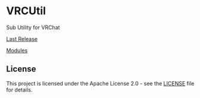 # VRCUtil
Sub Utility for VRChat

[Last Release](releases/latest)

[Modules](https://booth.pm/ja/items?tags%5B%5D=VRCUtil)

## License  
This project is licensed under the Apache License 2.0 - see the [LICENSE](LICENSE) file for details.
